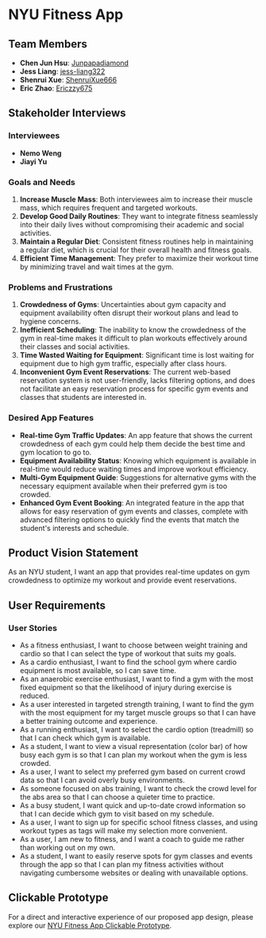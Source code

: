 # NYU Fitness App

## Team Members
- **Chen Jun Hsu**: [Junpapadiamond](https://github.com/Junpapadiamond)
- **Jess Liang**: [jess-liang322](https://github.com/jess-liang322)
- **Shenrui Xue**: [ShenruiXue666](https://github.com/ShenruiXue666)
- **Eric Zhao**: [Ericzzy675](https://github.com/Ericzzy675)

## Stakeholder Interviews

### Interviewees
- **Nemo Weng**
- **Jiayi Yu**

### Goals and Needs
1. **Increase Muscle Mass**: Both interviewees aim to increase their muscle mass, which requires frequent and targeted workouts.
2. **Develop Good Daily Routines**: They want to integrate fitness seamlessly into their daily lives without compromising their academic and social activities.
3. **Maintain a Regular Diet**: Consistent fitness routines help in maintaining a regular diet, which is crucial for their overall health and fitness goals.
4. **Efficient Time Management**: They prefer to maximize their workout time by minimizing travel and wait times at the gym.

### Problems and Frustrations
1. **Crowdedness of Gyms**: Uncertainties about gym capacity and equipment availability often disrupt their workout plans and lead to hygiene concerns.
2. **Inefficient Scheduling**: The inability to know the crowdedness of the gym in real-time makes it difficult to plan workouts effectively around their classes and social activities.
3. **Time Wasted Waiting for Equipment**: Significant time is lost waiting for equipment due to high gym traffic, especially after class hours.
4. **Inconvenient Gym Event Reservations**: The current web-based reservation system is not user-friendly, lacks filtering options, and does not facilitate an easy reservation process for specific gym events and classes that students are interested in.

### Desired App Features
- **Real-time Gym Traffic Updates**: An app feature that shows the current crowdedness of each gym could help them decide the best time and gym location to go to.
- **Equipment Availability Status**: Knowing which equipment is available in real-time would reduce waiting times and improve workout efficiency.
- **Multi-Gym Equipment Guide**: Suggestions for alternative gyms with the necessary equipment available when their preferred gym is too crowded.
- **Enhanced Gym Event Booking**: An integrated feature in the app that allows for easy reservation of gym events and classes, complete with advanced filtering options to quickly find the events that match the student's interests and schedule.

## Product Vision Statement
As an NYU student, I want an app that provides real-time updates on gym crowdedness to optimize my workout and provide event reservations.

## User Requirements
### User Stories
- As a fitness enthusiast, I want to choose between weight training and cardio so that I can select the type of workout that suits my goals.
- As a cardio enthusiast, I want to find the school gym where cardio equipment is most available, so I can save time.
- As an anaerobic exercise enthusiast, I want to find a gym with the most fixed equipment so that the likelihood of injury during exercise is reduced.
- As a user interested in targeted strength training, I want to find the gym with the most equipment for my target muscle groups so that I can have a better training outcome and experience.
- As a running enthusiast, I want to select the cardio option (treadmill) so that I can check which gym is available.
- As a student, I want to view a visual representation (color bar) of how busy each gym is so that I can plan my workout when the gym is less crowded.
- As a user, I want to select my preferred gym based on current crowd data so that I can avoid overly busy environments.
- As someone focused on abs training, I want to check the crowd level for the abs area so that I can choose a quieter time to practice.
- As a busy student, I want quick and up-to-date crowd information so that I can decide which gym to visit based on my schedule.
- As a user, I want to sign up for specific school fitness classes, and using workout types as tags will make my selection more convenient.
- As a user, I am new to fitness, and I want a coach to guide me rather than working out on my own.
- As a student, I want to easily reserve spots for gym classes and events through the app so that I can plan my fitness activities without navigating cumbersome websites or dealing with unavailable options.

## Clickable Prototype
For a direct and interactive experience of our proposed app design, please explore our [NYU Fitness App Clickable Prototype](https://www.figma.com/proto/t6javNAdN0pwJAUzsRkvVV/Team_EZ?node-id=6-11&p=f&t=LMEI7tfMoEbEcJIT-1&scaling=scale-down&content-scaling=fixed&page-id=0%3A1&starting-point-node-id=6%3A11).

